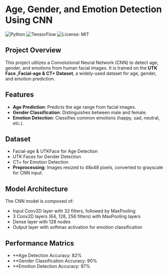 # Age, Gender, and Emotion Detection Using CNN
![Python](https://img.shields.io/badge/python-v3.8-blue)
![TensorFlow](https://img.shields.io/badge/tensorflow-v2.5-orange)
![License: MIT](https://img.shields.io/badge/License-MIT-yellow.svg)

## Project Overview
This project utilizes a Convolutional Neural Network (CNN) to detect age, gender, and emotions from human facial images. It is trained on the **UTK Face ,Facial-age & CT+ Dataset**, a widely-used dataset for age, gender, and emotion prediction.

## Features
- **Age Prediction**: Predicts the age range from facial images.
- **Gender Classification**: Distinguishes between male and female.
- **Emotion Detection**: Classifies common emotions (happy, sad, neutral, etc.).

## Dataset
- Facial-age & UTKFace for Age Detection
- UTK Faces for Gender Detection
- CT+ for Emotion Detection
- **Preprocessing**: Images resized to 48x48 pixels, converted to grayscale for CNN input.

## Model Architecture
The CNN model is composed of:
- Input Conv2D layer with 32 filters, followed by MaxPooling
- 3 Conv2D layers (64, 128, 256 filters) with MaxPooling layers
- Dense layer with 128 nodes
- Output layer with softmax activation for emotion classification

## Performance Matrics
- **Age Detection Accuracy: 82%
- **Gender Classification Accuracy: 90%
- **Emotion Detection Accuracy: 97%

